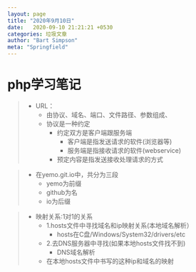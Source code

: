 ```yaml
---
layout: page
title: "2020年9月10日"
date:   2020-09-10 21:21:21 +0530
categories: 垃圾文章
author: "Bart Simpson"
meta: "Springfield"
---
```

# php学习笔记

> - URL：
>    - 由协议、域名、端口、文件路径、参数组成、
>    - 协议是一种约定
>      - 约定双方是客户端跟服务端
>        - 客户端是指发送请求的软件(浏览器等)
>        - 服务端是指接收请求的软件(webservice)
>      - 预定内容是指发送接收处理请求的方式

> - 在yemo.git.io中，共分为三段
>    - yemo为前缀
>    - github为名
>    - io为后缀

> - 映射关系:1对1的关系
>    - 1.hosts文件中寻找域名和ip映射关系(本地域名解析）
>       - hosts在C盘/Windows/System32/drivers/etc
>    - 2.去DNS服务器中寻找(如果本地hosts文件找不到)
>       - DNS域名解析
>    - 在本地hosts文件中书写的这种ip和域名的映射